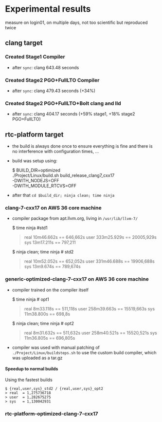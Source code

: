 # Experimental results

measure on login01, on multiple days, not too scientific but reproduced twice

## clang target

### Created Stage1 Compiler

-   after `sync`: clang 643.48 seconds

### Created Stage2 PGO+FullLTO Compiler

-   after `sync`: clang 479.43 seconds (+34%)

### Created Stage2 PGO+FullLTO+Bolt clang and lld

-   after `sync`: clang 404.17 seconds (+59% stage1, +18% stage2 PGO+FullLTO)

## rtc-platform target

-   the build is always done once to ensure everything is fine and there is no
    interference with configuration times, ...
-   build was setup using:


    $ BUILD_DIR=optimized \
      ./Project/Linux/build.sh build_release_clang7_cxx17 \
            -DWITH_NODEJS=OFF \
            -DWITH_MODULE_RTCVS=OFF

-   after that `cd $build_dir; ninja clean; time ninja`

### clang-7-cxx17 on AWS 36 core machine

-   compiler package from apt.llvm.org, living in `/usr/lib/llvm-7/`


    $ time ninja #std1
    > real    10m46.662s   == 646,662s
    > user    333m25.929s  == 20005,929s
    > sys     13m17.211s   == 797,211

    $ ninja clean; time ninja # std2
    > real    10m52.052s   == 652,052s
    > user    331m46.688s  == 19906,688s
    > sys     13m9.674s    == 789,674s

### generic-optimized-clang-7-cxx17 on AWS 36 core machine

-   compiler trained on the compiler itself


    $ time ninja # opt1
    > real    8m33.118s    == 511,118s
    > user    258m39.663s  == 15519,663s
    > sys     11m38.800s   == 698,8s

    $ ninja clean; time ninja # opt2
    > real    8m31.632s    == 511,632s
    > user    258m40.521s  == 15520,521s
    > sys     11m36.805s   == 696,805s

-   compiler was used with manual patching of `./Project/Linux/buildsteps.sh`
    to use the custom build compiler, which was uploaded as a tar.gz

#### Speedup to normal builds

Using the fastest builds

    $ {real,user,sys}_std2 / {real,user,sys}_opt2
    > real  = 1,275736718
    > user  = 1,282675275
    > sys   = 1,130042931

### rtc-platform-optimized-clang-7-cxx17
